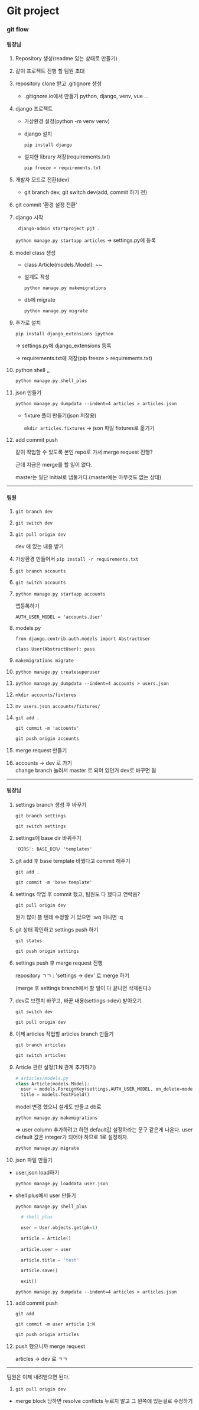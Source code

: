 # Git project

### git flow

#### 팀장님
1. Repository 생성(readme 있는 상태로 만들기)
   
2. 같이 프로젝트 진행 할 팀원 초대
   
3. repository clone 받고 .gitignore 생성
   * .gitignore.io에서 만들기 python, django, venv, vue ...
4. django 프로젝트

   * 가상환경 설정(python -m venv venv)
   * django 설치
      
      `pip install django`
   
   * 설치한 library 저장(requirements.txt)

      `pip freeze > requirements.txt`

5. 개발자 모드로 전환(dev)
    * git branch dev, git switch dev(add, commit 하기 전)

6. git commit '환경 설정 전환'

7. django 시작
    
    ` django-admin startproject pjt .`

    `python manage.py startapp articles` -> settings.py에 등록

8. model class 생성

    * class Article(models.Model): ~~

    * 설계도 작성
  
      `python manage.py makemigrations`

    * db에 migrate
    
      `python manage.py migrate`

9.  추가로 설치
    
    `pip install django_extensions ipython` 
    
    -> settings.py에 django_extensions 등록

    -> requirements.txt에 저장(pip freeze > requirements.txt)


10. python shell ,, 
    
    `python manage.py shell_plus`
    

11. json 만들기

    `python manage.py dumpdata --indent=4 articles > articles.json`

    * fixture 폴더 만들기(json 저장용)

      `mkdir articles.fixtures` -> json 파일 fixtures로 옮기기 

12. add commit push

    같이 작업할 수 있도록 본인 repo로 가서 merge request 진행?

    근데 지금은 merge를 할 일이 없다.

    master는 일단 initial로 냅둘거다.(master에는 아무것도 없는 상태)


---
#### 팀원
1. `git branch dev`
2. `git switch dev`
3. `git pull origin dev`
  
    dev 에 있는 내용 받기
4. 가상환경 만들어서 `pip install -r requirements.txt`
5. `git branch accounts`
6. `git switch accounts`
7. `python manage.py startapp accounts`
   
    앱등록하기

    `AUTH_USER_MODEL = 'accounts.User'`
8. models.py

    `from django.contrib.auth.models import AbstractUser`

    `class User(AbstractUser):
        pass`

9. `makemigrations migrate`
10. `python manage.py createsuperuser`
11. `python manage.py dumpdata --indent=4 accounts > users.json`
12. `mkdir accounts/fixtures`
13. `mv users.json accounts/fixtures/`
14. `git add .`
 
    `git commit -m 'accounts'`

    `git push origin accounts`

15. merge request 만들기
16. accounts -> dev 로 가기<br>
    change branch 눌러서 master 로 되어 있던거 dev로 바꾸면 됨

---
#### 팀장님

1. settings branch 생성 후 바꾸기
   
   `git branch settings`
   
   `git switch settings`
   
2. settings에 base dir 바꿔주기
  
    `'DIRS': BASE_DIR/ 'templates'`

3. git add 후 base template 바꿨다고 commit 해주기
   
    `git add .`
  
    `git commit -m 'base template'`

4. settings 작업 후 commit 했고, 팀원도 다 했다고 연락옴?
   
    `git pull origin dev` 

    뭔가 많이 뜰 텐데 수정할 거 있으면 :wq 아니면 :q

5. git 상태 확인하고 settings push 하기
   
    `git status`

    `git push origin settings`

6. settings push 후 merge request 진행
  
    repository ㄱㄱ : 'settings -> dev' 로 merge 하기 

    (merge 후 settings branch에서 할 일이 다 끝나면 삭제된다.)

7. dev로 브랜치 바꾸고, 바꾼 내용(settings->dev) 받아오기
   
   `git switch dev`

   `git pull origin dev`

8. 이제 articles 작업할 articles branch 만들기

   `git branch articles`

   `git switch articles`

9. Article 관련 설정(1:N 관계 추가하기)

    ```py
    # articles/models.py
    class Article(models.Model):
      user = models.ForeignKey(settings.AUTH_USER_MODEL, on_delete=models.CASCADE)
      title = models.TextField()
    ```    

    model 변경 했으니 설게도 만들고 db로

    `python manage.py makemigrations`

    => user column 추가하려고 하면 default값 설정하라는 문구 같은게 나온다.
    user default 값은 integer가 되어야 하므로 1로 설정하자.

    `python manage.py migrate`

10. json 파일 만들기

  * user.json load하기
  
    `python manage.py loaddata user.json`

  * shell plus에서 user 만들기

    `python manage.py shell_plus`
    
    ```py
      # shell_plus

      user = User.objects.get(pk=1)

      article = Article()
      
      article.user = user

      article.title = 'test'

      article.save()

      exit()
    ```

    `python manage.py dumpdata --indent=4 articles > articles.json`

11. add commit push

    `git add`

    `git commit -m user article 1:N`

    `git push origin articles`
    
12. push 했으니까 merge request

    articles -> dev 로 ㄱㄱ 

--- 
팀원은 이제 내려받으면 된다. 

1. `git pull origin dev`


* merge block 당하면 resolve conflicts 누르지 말고 그 왼쪽에 있는걸로 수정하기